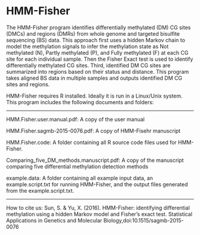 HMM-Fisher
==========
The HMM-Fisher program identifies differentially methylated (DM) CG sites (DMCs) and regions (DMRs) from whole genome and targeted bisulfite sequencing (BS) data. This approach first uses a hidden Markov chain to model the methylation signals to infer the methylation state as Not methylated (N), Partly methylated (P), and Fully methylated (F) at each CG site for each individual sample. Then the Fisher Exact test is used to identify differentially methylated CG sites. Third, identified DM CG sites are summarized into regions based on their status and distance. This program takes aligned BS data in multiple samples and outputs identified DM CG sites and regions.

HMM-Fisher requires R installed. Ideally it is run in a Linux/Unix system. This program includes the following documents and folders:
_____________________________________________________________________________________________________________
HMM.Fisher.user.manual.pdf: A copy of the user manual

HMM.Fisher.sagmb-2015-0076.pdf: A copy of HMM-Fisehr manuscript

HMM.Fisher.code: A folder containing all R source code files used for HMM-Fisher.

Comparing_five_DM_methods.manuscript.pdf: A copy of the manuscript comparing five differential methylation detection methods

example.data: A folder containing all example input data, an example.script.txt for running HMM-Fisher, and the output files generated from the example.script.txt.
_____________________________________________________________________________________________________________

How to cite us:
Sun, S. & Yu, X. (2016). HMM-Fisher: identifying differential methylation using a hidden Markov model and Fisher’s exact test. Statistical Applications in Genetics and Molecular Biology,doi:10.1515/sagmb-2015-0076
